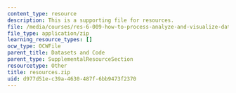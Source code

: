 ```yaml
---
content_type: resource
description: This is a supporting file for resources.
file: /media/courses/res-6-009-how-to-process-analyze-and-visualize-data-january-iap-2012/d977d51ec39a4630487f6bb9473f2370_resources.zip
file_type: application/zip
learning_resource_types: []
ocw_type: OCWFile
parent_title: Datasets and Code
parent_type: SupplementalResourceSection
resourcetype: Other
title: resources.zip
uid: d977d51e-c39a-4630-487f-6bb9473f2370
---
```

